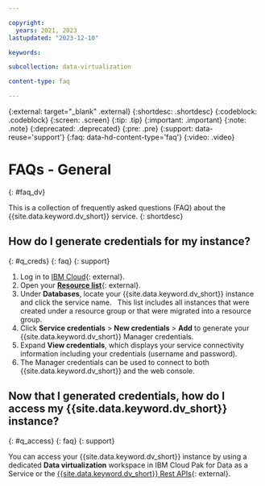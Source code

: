 ```yaml
---

copyright:
  years: 2021, 2023
lastupdated: "2023-12-10"

keywords: 

subcollection: data-virtualization

content-type: faq

---
```


{:external: target="_blank" .external}
{:shortdesc: .shortdesc}
{:codeblock: .codeblock}
{:screen: .screen}
{:tip: .tip}
{:important: .important}
{:note: .note}
{:deprecated: .deprecated}
{:pre: .pre}
{:support: data-reuse='support'}
{:faq: data-hd-content-type='faq'}
{:video: .video}

# FAQs - General
{: #faq_dv}

This is a collection of frequently asked questions (FAQ) about the {{site.data.keyword.dv_short}} service.
{: shortdesc}

## How do I generate credentials for my instance?
{: #q_creds}
{: faq}
{: support}

1. Log in to [IBM Cloud](https://cloud.ibm.com){: external}.
2. Open your [**Resource list**](https://cloud.ibm.com/resources){: external}.
3. Under **Databases**, locate your {{site.data.keyword.dv_short}} instance and click the service name.  
   This list includes all instances that were created under a resource group or that were migrated into a resource group.
4. Click **Service credentials** > **New credentials** > **Add** to generate your {{site.data.keyword.dv_short}} Manager credentials.
5. Expand **View credentials**, which displays your service connectivity information including your credentials (username and password).
6. The Manager credentials can be used to connect to both {{site.data.keyword.dv_short}} and the web console.


## Now that I generated credentials, how do I access my {{site.data.keyword.dv_short}} instance?
{: #q_access}
{: faq}
{: support}

You can access your {{site.data.keyword.dv_short}} instance by using a dedicated **Data virtualization** workspace in IBM Cloud Pak for Data as a Service 
or the [{{site.data.keyword.dv_short}} Rest APIs](https://{DomainName}/apidocs/data-virtualization-on-cloud){: external}.
